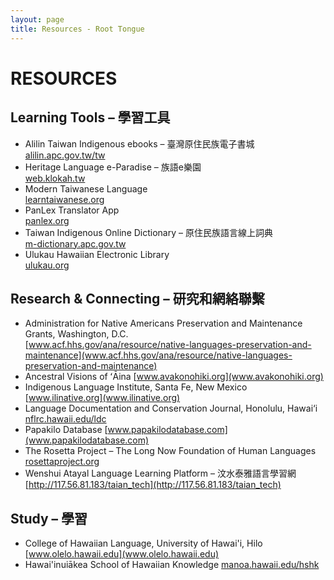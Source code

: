 ```yaml
---
layout: page
title: Resources - Root Tongue
---
```

# RESOURCES

## Learning Tools – 學習工具

- Alilin Taiwan Indigenous ebooks – 臺灣原住民族電子書城  
[alilin.apc.gov.tw/tw](alilin.apc.gov.tw/tw)
- Heritage Language e-Paradise – 族語e樂園  
[web.klokah.tw](web.klokah.tw)
- Modern Taiwanese Language  
[learntaiwanese.org](learntaiwanese.org)
- PanLex Translator App  
[panlex.org](panlex.org)
- Taiwan Indigenous Online Dictionary – 原住民族語言線上詞典  
[m-dictionary.apc.gov.tw](m-dictionary.apc.gov.tw)
- Ulukau Hawaiian Electronic Library  
[ulukau.org](ulukau.org)

## Research & Connecting – 研究和網絡聯繫

- Administration for Native Americans Preservation and Maintenance Grants, Washington, D.C.  
[www.acf.hhs.gov/ana/resource/native-languages-preservation-and-maintenance](www.acf.hhs.gov/ana/resource/native-languages-preservation-and-maintenance)
- Ancestral Visions of ʻĀina
[www.avakonohiki.org](www.avakonohiki.org)
- Indigenous Language Institute, Santa Fe, New Mexico
[www.ilinative.org](www.ilinative.org)
- Language Documentation and Conservation Journal, Honolulu, Hawai‘i
[nflrc.hawaii.edu/ldc](nflrc.hawaii.edu/ldc)
- Papakilo Database
[www.papakilodatabase.com](www.papakilodatabase.com)
- The Rosetta Project – The Long Now Foundation of Human Languages
[rosettaproject.org](rosettaproject.org)
- Wenshui Atayal Language Learning Platform – 汶水泰雅語言學習網
[http://117.56.81.183/taian_tech](http://117.56.81.183/taian_tech)

## Study – 學習

- College of Hawaiian Language, University of Hawai'i, Hilo
[www.olelo.hawaii.edu](www.olelo.hawaii.edu)
- Hawai'inuiākea School of Hawaiian Knowledge
[manoa.hawaii.edu/hshk](manoa.hawaii.edu/hshk)


